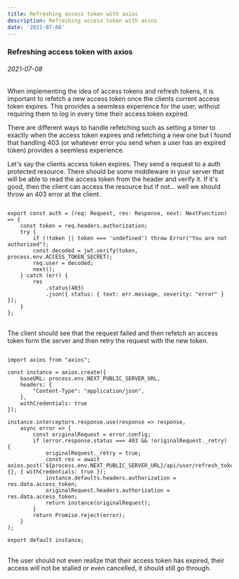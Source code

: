 ```yaml
---
title: Refreshing access token with axios 
description: Refreshing access token with axios 
date: '2021-07-08'
---
```


### Refreshing access token with axios 
###### 2021-07-08

When implementing the idea of access tokens and refresh tokens, it is important to refetch a new access token once the clients current access token expires. This provides a seemless experience for the user, without requiring them to log in every time their access token expired. 

There are different ways to handle refetching such as setting a timer to exactly when the access token expires and refetching a new one but I found that handling 403 (or whatever error you send when a user has an expired token) provides a seemless experience. 

Let's say the clients access token expires. They send a request to a auth protected resource. There should be some middleware in your server that will be able to read the access token from the header and verify it. If it's good, then the client can access the resource but if not... well we should throw an 403 error at the client.

<pre>
<code class="language-js">
export const auth = (req: Request, res: Response, next: NextFunction) => {
	const token = req.headers.authorization;
	try {
		if (!token || token === 'undefined') throw Error("You are not authorized");
		const decoded = jwt.verify(token, process.env.ACCESS_TOKEN_SECRET);
		req.user = decoded;
		next();
	} catch (err) {
		res
			.status(403)
			.json({ status: { text: err.message, severity: "error" } });
	}
};
</code>
</pre>

The client should see that the request failed and then refetch an access token form the server and then retry the request with the new token.


<pre>
<code class="language-js">
import axios from "axios";

const instance = axios.create({
	baseURL: process.env.NEXT_PUBLIC_SERVER_URL,
	headers: {
		"Content-Type": "application/json",
	},
	withCredentials: true
});

instance.interceptors.response.use(response => response,
	async error => {
		const originalRequest = error.config;
		if (error.response.status === 403 && !originalRequest._retry) {
			originalRequest._retry = true;
			const res = await axios.post(`${process.env.NEXT_PUBLIC_SERVER_URL}/api/user/refresh_token`, {}, { withCredentials: true });
			instance.defaults.headers.authorization = res.data.access_token;
			originalRequest.headers.authorization = res.data.access_token;
			return instance(originalRequest);
		}
		return Promise.reject(error);
	}
);

export default instance;
</code>
</pre>

The user should not even realize that their access token has expired, their access will not be stalled or even cancelled, it should still go through.